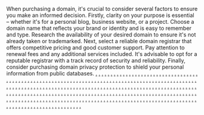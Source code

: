 When purchasing a domain, it's crucial to consider several factors to ensure you make an informed decision. Firstly, clarity on your purpose is essential – whether it's for a personal blog, business website, or a project. Choose a domain name that reflects your brand or identity and is easy to remember and type. Research the availability of your desired domain to ensure it's not already taken or trademarked. Next, select a reliable domain registrar that offers competitive pricing and good customer support. Pay attention to renewal fees and any additional services included. It's advisable to opt for a reputable registrar with a track record of security and reliability. Finally, consider purchasing domain privacy protection to shield your personal information from public databases. 
<a href="https://softscanmarketing1782.weebly.com/">.</a>
<a href="https://softscanmarketing2363.weebly.com/">.</a>
<a href="https://softscanmarketing2358.weebly.com/">.</a>
<a href="https://softscanmarketing2347.weebly.com/">.</a>
<a href="https://softscanmarketing2339.weebly.com/">.</a>
<a href="https://softscanmarketing2331.weebly.com/">.</a>
<a href="https://softscanmarketing1736.weebly.com/">.</a>
<a href="https://softscanmarketing2367.weebly.com/">.</a>
<a href="https://softscanmarketing2360.weebly.com/">.</a>
<a href="https://softscanmarketing2351.weebly.com/">.</a>
<a href="https://softscanmarketing2344.weebly.com/">.</a>
<a href="https://softscanmarketing2336.weebly.com/">.</a>
<a href="https://softscanmarketing1783.weebly.com/">.</a>
<a href="https://softscanmarketing2405.weebly.com/">.</a>
<a href="https://softscanmarketing2397.weebly.com/">.</a>
<a href="https://softscanmarketing2388.weebly.com/">.</a>
<a href="https://softscanmarketing2381.weebly.com/">.</a>
<a href="https://softscanmarketing2373.weebly.com/">.</a>
<a href="https://softscanmarketing1739.weebly.com/">.</a>
<a href="https://softscanmarketing2410.weebly.com/">.</a>
<a href="https://softscanmarketing2402.weebly.com/">.</a>
<a href="https://softscanmarketing2394.weebly.com/">.</a>
<a href="https://softscanmarketing2386.weebly.com/">.</a>
<a href="https://softscanmarketing2378.weebly.com/">.</a>
<a href="https://softscanmarketing1767.weebly.com/">.</a>
<a href="https://softscanmarketing2365.weebly.com/">.</a>
<a href="https://softscanmarketing2357.weebly.com/">.</a>
<a href="https://softscanmarketing2349.weebly.com/">.</a>
<a href="https://softscanmarketing2340.weebly.com/">.</a>
<a href="https://softscanmarketing2333.weebly.com/">.</a>
<a href="https://softscanmarketing1598.weebly.com/">.</a>
<a href="https://softscanmarketing2368.weebly.com/">.</a>
<a href="https://softscanmarketing2361.weebly.com/">.</a>
<a href="https://softscanmarketing2352.weebly.com/">.</a>
<a href="https://softscanmarketing2345.weebly.com/">.</a>
<a href="https://softscanmarketing2338.weebly.com/">.</a>
<a href="https://softscanmarketing1771.weebly.com/">.</a>
<a href="https://softscanmarketing2406.weebly.com/">.</a>
<a href="https://softscanmarketing2398.weebly.com/">.</a>
<a href="https://softscanmarketing2390.weebly.com/">.</a>
<a href="https://softscanmarketing2382.weebly.com/">.</a>
<a href="https://softscanmarketing2374.weebly.com/">.</a>
<a href="https://softscanmarketing1729.weebly.com/">.</a>
<a href="https://softscanmarketing1607.weebly.com/">.</a>
<a href="https://softscanmarketing1599.weebly.com/">.</a>
<a href="https://softscanmarketing1591.weebly.com/">.</a>
<a href="https://softscanmarketing1763.weebly.com/">.</a>
<a href="https://softscanmarketing2364.weebly.com/">.</a>
<a href="https://softscanmarketing2355.weebly.com/">.</a>
<a href="https://softscanmarketing2350.weebly.com/">.</a>
<a href="https://softscanmarketing2342.weebly.com/">.</a>
<a href="https://softscanmarketing2335.weebly.com/">.</a>
<a href="https://softscanmarketing1728.weebly.com/">.</a>
<a href="https://softscanmarketing2369.weebly.com/">.</a>
<a href="https://softscanmarketing2362.weebly.com/">.</a>
<a href="https://softscanmarketing2353.weebly.com/">.</a>
<a href="https://softscanmarketing2346.weebly.com/">.</a>
<a href="https://softscanmarketing2337.weebly.com/">.</a>
<a href="https://softscanmarketing1762.weebly.com/">.</a>
<a href="https://softscanmarketing2407.weebly.com/">.</a>
<a href="https://softscanmarketing2399.weebly.com/">.</a>
<a href="https://softscanmarketing2391.weebly.com/">.</a>
<a href="https://softscanmarketing2383.weebly.com/">.</a>
<a href="https://softscanmarketing2375.weebly.com/">.</a>
<a href="https://softscanmarketing1752.weebly.com/">.</a>
<a href="https://softscanmarketing2370.weebly.com/">.</a>
<a href="https://softscanmarketing2356.weebly.com/">.</a>
<a href="https://softscanmarketing2348.weebly.com/">.</a>
<a href="https://softscanmarketing2341.weebly.com/">.</a>
<a href="https://softscanmarketing2334.weebly.com/">.</a>
<a href="https://softscanmarketing1606.weebly.com/">.</a>
<a href="https://softscanmarketing2404.weebly.com/">.</a>
<a href="https://softscanmarketing2395.weebly.com/">.</a>
<a href="https://softscanmarketing2389.weebly.com/">.</a>
<a href="https://softscanmarketing2379.weebly.com/">.</a>
<a href="https://softscanmarketing2372.weebly.com/">.</a>
<a href="https://softscanmarketing1753.weebly.com/">.</a>
<a href="https://softscanmarketing2408.weebly.com/">.</a>
<a href="https://softscanmarketing2400.weebly.com/">.</a>
<a href="https://softscanmarketing2393.weebly.com/">.</a>
<a href="https://softscanmarketing2384.weebly.com/">.</a>
<a href="https://softscanmarketing2376.weebly.com/">.</a>
<a href="https://softscanmarketing1744.weebly.com/">.</a>
<a href="https://softscanmarketing2366.weebly.com/">.</a>
<a href="https://softscanmarketing2359.weebly.com/">.</a>
<a href="https://softscanmarketing2354.weebly.com/">.</a>
<a href="https://softscanmarketing2343.weebly.com/">.</a>
<a href="https://softscanmarketing2332.weebly.com/">.</a>
<a href="https://softscanmarketing1590.weebly.com/">.</a>
<a href="https://softscanmarketing2403.weebly.com/">.</a>
<a href="https://softscanmarketing2396.weebly.com/">.</a>
<a href="https://softscanmarketing2387.weebly.com/">.</a>
<a href="https://softscanmarketing2380.weebly.com/">.</a>
<a href="https://softscanmarketing2371.weebly.com/">.</a>
<a href="https://softscanmarketing1745.weebly.com/">.</a>
<a href="https://softscanmarketing2409.weebly.com/">.</a>
<a href="https://softscanmarketing2401.weebly.com/">.</a>
<a href="https://softscanmarketing2392.weebly.com/">.</a>
<a href="https://softscanmarketing2385.weebly.com/">.</a>
<a href="https://softscanmarketing2377.weebly.com/">.</a>
<a href="https://softscanmarketing7952s.weebly.com/">.</a>
<a href="https://softscanmarketing7945s.weebly.com/">.</a>
<a href="https://softscanmarketing7936s.weebly.com/">.</a>
<a href="https://softscanmarketing7928s.weebly.com/">.</a>
<a href="https://softscanmarketing7923s.weebly.com/">.</a>
<a href="https://softscanmarketing7912s.weebly.com/">.</a>
<a href="https://softscanmarketing7904s.weebly.com/">.</a>
<a href="https://softscanmarketing7896s.weebly.com/">.</a>
<a href="https://softscanmarketing7890s.weebly.com/">.</a>
<a href="https://softscanmarketing7880s.weebly.com/">.</a>
<a href="https://softscanmarketing7954s.weebly.com/">.</a>
<a href="https://softscanmarketing7946s.weebly.com/">.</a>
<a href="https://softscanmarketing7937s.weebly.com/">.</a>
<a href="https://softscanmarketing7930s.weebly.com/">.</a>
<a href="https://softscanmarketing7922s.weebly.com/">.</a>
<a href="https://softscanmarketing7914s.weebly.com/">.</a>
<a href="https://softscanmarketing7906s.weebly.com/">.</a>
<a href="https://softscanmarketing7903s.weebly.com/">.</a>
<a href="https://softscanmarketing7889s.weebly.com/">.</a>
<a href="https://softscanmarketing7881s.weebly.com/">.</a>
<a href="https://softscanmarketing7953s.weebly.com/">.</a>
<a href="https://softscanmarketing7944s.weebly.com/">.</a>
<a href="https://softscanmarketing7943s.weebly.com/">.</a>
<a href="https://softscanmarketing7931s.weebly.com/">.</a>
<a href="https://softscanmarketing7921s.weebly.com/">.</a>
<a href="https://softscanmarketing7913s.weebly.com/">.</a>
<a href="https://softscanmarketing7905s.weebly.com/">.</a>
<a href="https://softscanmarketing7902s.weebly.com/">.</a>
<a href="https://softscanmarketing7888s.weebly.com/">.</a>
<a href="https://softscanmarketing7887s.weebly.com/">.</a>
<a href="https://softscanmarketing7955s.weebly.com/">.</a>
<a href="https://softscanmarketing7947s.weebly.com/">.</a>
<a href="https://softscanmarketing7938s.weebly.com/">.</a>
<a href="https://softscanmarketing7929s.weebly.com/">.</a>
<a href="https://softscanmarketing7920s.weebly.com/">.</a>
<a href="https://softscanmarketing7915s.weebly.com/">.</a>
<a href="https://softscanmarketing7907s.weebly.com/">.</a>
<a href="https://softscanmarketing7897s.weebly.com/">.</a>
<a href="https://softscanmarketing7893s.weebly.com/">.</a>
<a href="https://softscanmarketing7882s.weebly.com/">.</a>
<a href="https://softscanmarketing8194s.weebly.com/">.</a>
<a href="https://softscanmarketing8187s.weebly.com/">.</a>
<a href="https://softscanmarketing8179s.weebly.com/">.</a>
<a href="https://softscanmarketing8171s.weebly.com/">.</a>
<a href="https://softscanmarketing8163s.weebly.com/">.</a>
<a href="https://softscanmarketing8155s.weebly.com/">.</a>
<a href="https://softscanmarketing8147s.weebly.com/">.</a>
<a href="https://softscanmarketing8139s.weebly.com/">.</a>
<a href="https://softscanmarketing8130s.weebly.com/">.</a>
<a href="https://softscanmarketing8127s.weebly.com/">.</a>
<a href="https://softscanmarketing8198s.weebly.com/">.</a>
<a href="https://softscanmarketing8190s.weebly.com/">.</a>
<a href="https://softscanmarketing8181s.weebly.com/">.</a>
<a href="https://softscanmarketing8174s.weebly.com/">.</a>
<a href="https://softscanmarketing8166s.weebly.com/">.</a>
<a href="https://softscanmarketing8158s.weebly.com/">.</a>
<a href="https://softscanmarketing8150s.weebly.com/">.</a>
<a href="https://softscanmarketing8142s.weebly.com/">.</a>
<a href="https://softscanmarketing8133s.weebly.com/">.</a>
<a href="https://softscanmarketing8123s.weebly.com/">.</a>
<a href="https://softscanmarketing8195s.weebly.com/">.</a>
<a href="https://softscanmarketing8188s.weebly.com/">.</a>
<a href="https://softscanmarketing8183s.weebly.com/">.</a>
<a href="https://softscanmarketing8172s.weebly.com/">.</a>
<a href="https://softscanmarketing8164s.weebly.com/">.</a>
<a href="https://softscanmarketing8156s.weebly.com/">.</a>
<a href="https://softscanmarketing8148s.weebly.com/">.</a>
<a href="https://softscanmarketing8140s.weebly.com/">.</a>
<a href="https://softscanmarketing8131s.weebly.com/">.</a>
<a href="https://softscanmarketing8121s.weebly.com/">.</a>
<a href="https://softscanmarketing8199s.weebly.com/">.</a>
<a href="https://softscanmarketing8191s.weebly.com/">.</a>
<a href="https://softscanmarketing8182s.weebly.com/">.</a>
<a href="https://softscanmarketing8175s.weebly.com/">.</a>
<a href="https://softscanmarketing8167s.weebly.com/">.</a>
<a href="https://softscanmarketing8159s.weebly.com/">.</a>
<a href="https://softscanmarketing8151s.weebly.com/">.</a>
<a href="https://softscanmarketing8143s.weebly.com/">.</a>
<a href="https://softscanmarketing8134s.weebly.com/">.</a>
<a href="https://softscanmarketing8124s.weebly.com/">.</a>
<a href="https://softscanmarketing8197s.weebly.com/">.</a>
<a href="https://softscanmarketing8189s.weebly.com/">.</a>
<a href="https://softscanmarketing8180s.weebly.com/">.</a>
<a href="https://softscanmarketing8173s.weebly.com/">.</a>
<a href="https://softscanmarketing8165s.weebly.com/">.</a>
<a href="https://softscanmarketing8157s.weebly.com/">.</a>
<a href="https://softscanmarketing8149s.weebly.com/">.</a>
<a href="https://softscanmarketing8141s.weebly.com/">.</a>
<a href="https://softscanmarketing8132s.weebly.com/">.</a>
<a href="https://softscanmarketing8122s.weebly.com/">.</a>
<a href="https://softscanmarketing8200s.weebly.com/">.</a>
<a href="https://softscanmarketing8192s.weebly.com/">.</a>
<a href="https://softscanmarketing8184s.weebly.com/">.</a>
<a href="https://softscanmarketing8176s.weebly.com/">.</a>
<a href="https://softscanmarketing8168s.weebly.com/">.</a>
<a href="https://softscanmarketing8160s.weebly.com/">.</a>
<a href="https://softscanmarketing8152s.weebly.com/">.</a>
<a href="https://softscanmarketing8144s.weebly.com/">.</a>
<a href="https://softscanmarketing8135s.weebly.com/">.</a>
<a href="https://softscanmarketing8125s.weebly.com/">.</a>
<a href="https://softscanmarketing8283s.weebly.com/">.</a>
<a href="https://softscanmarketing8275s.weebly.com/">.</a>
<a href="https://softscanmarketing8258s.weebly.com/">.</a>
<a href="https://softscanmarketing8249s.weebly.com/">.</a>
<a href="https://softscanmarketing8241s.weebly.com/">.</a>
<a href="https://softscanmarketing8233s.weebly.com/">.</a>
<a href="https://softscanmarketing8225s.weebly.com/">.</a>
<a href="https://softscanmarketing8217s.weebly.com/">.</a>
<a href="https://softscanmarketing8209s.weebly.com/">.</a>
<a href="https://softscanmarketing8201s.weebly.com/">.</a>
<a href="https://softscanmarketing8286s.weebly.com/">.</a>
<a href="https://softscanmarketing8282s.weebly.com/">.</a>
<a href="https://softscanmarketing8259s.weebly.com/">.</a>
<a href="https://softscanmarketing8252s.weebly.com/">.</a>
<a href="https://softscanmarketing8244s.weebly.com/">.</a>
<a href="https://softscanmarketing8236s.weebly.com/">.</a>
<a href="https://softscanmarketing8228s.weebly.com/">.</a>
<a href="https://softscanmarketing8220s.weebly.com/">.</a>
<a href="https://softscanmarketing8216s.weebly.com/">.</a>
<a href="https://softscanmarketing8204s.weebly.com/">.</a>
<a href="https://softscanmarketing8284s.weebly.com/">.</a>
<a href="https://softscanmarketing8276s.weebly.com/">.</a>
<a href="https://softscanmarketing8261s.weebly.com/">.</a>
<a href="https://softscanmarketing8250s.weebly.com/">.</a>
<a href="https://softscanmarketing8242s.weebly.com/">.</a>
<a href="https://softscanmarketing8234s.weebly.com/">.</a>
<a href="https://softscanmarketing8226s.weebly.com/">.</a>
<a href="https://softscanmarketing8218s.weebly.com/">.</a>
<a href="https://softscanmarketing8210s.weebly.com/">.</a>
<a href="https://softscanmarketing8202s.weebly.com/">.</a>
<a href="https://softscanmarketing8287s.weebly.com/">.</a>
<a href="https://softscanmarketing8278s.weebly.com/">.</a>
<a href="https://softscanmarketing8262s.weebly.com/">.</a>
<a href="https://softscanmarketing8253s.weebly.com/">.</a>
<a href="https://softscanmarketing8245s.weebly.com/">.</a>
<a href="https://softscanmarketing8237s.weebly.com/">.</a>
<a href="https://softscanmarketing8229s.weebly.com/">.</a>
<a href="https://softscanmarketing8221s.weebly.com/">.</a>
<a href="https://softscanmarketing8212s.weebly.com/">.</a>
<a href="https://softscanmarketing8205s.weebly.com/">.</a>
<a href="https://softscanmarketing8285s.weebly.com/">.</a>
<a href="https://softscanmarketing8277s.weebly.com/">.</a>
<a href="https://softscanmarketing8266s.weebly.com/">.</a>
<a href="https://softscanmarketing8251s.weebly.com/">.</a>
<a href="https://softscanmarketing8243s.weebly.com/">.</a>
<a href="https://softscanmarketing8235s.weebly.com/">.</a>
<a href="https://softscanmarketing8227s.weebly.com/">.</a>
<a href="https://softscanmarketing8219s.weebly.com/">.</a>
<a href="https://softscanmarketing8211s.weebly.com/">.</a>
<a href="https://softscanmarketing8203s.weebly.com/">.</a>
<a href="https://softscanmarketing8288s.weebly.com/">.</a>
<a href="https://softscanmarketing8280s.weebly.com/">.</a>
<a href="https://softscanmarketing8263s.weebly.com/">.</a>
<a href="https://softscanmarketing8254s.weebly.com/">.</a>
<a href="https://softscanmarketing8246s.weebly.com/">.</a>
<a href="https://softscanmarketing8238s.weebly.com/">.</a>
<a href="https://softscanmarketing8230s.weebly.com/">.</a>
<a href="https://softscanmarketing8222s.weebly.com/">.</a>
<a href="https://softscanmarketing8213s.weebly.com/">.</a>
<a href="https://softscanmarketing8208s.weebly.com/">.</a>
<a href="https://softscanmarketing8289s.weebly.com/">.</a>
<a href="https://softscanmarketing8279s.weebly.com/">.</a>
<a href="https://softscanmarketing8264s.weebly.com/">.</a>
<a href="https://softscanmarketing8255s.weebly.com/">.</a>
<a href="https://softscanmarketing8247s.weebly.com/">.</a>
<a href="https://softscanmarketing8239s.weebly.com/">.</a>
<a href="https://softscanmarketing8231s.weebly.com/">.</a>
<a href="https://softscanmarketing8223s.weebly.com/">.</a>
<a href="https://softscanmarketing8214s.weebly.com/">.</a>
<a href="https://softscanmarketing8206s.weebly.com/">.</a>
<a href="https://softscanmarketing8365s.weebly.com/">.</a>
<a href="https://softscanmarketing8355s.weebly.com/">.</a>
<a href="https://softscanmarketing8352s.weebly.com/">.</a>
<a href="https://softscanmarketing8340s.weebly.com/">.</a>
<a href="https://softscanmarketing8332s.weebly.com/">.</a>
<a href="https://softscanmarketing8323s.weebly.com/">.</a>
<a href="https://softscanmarketing8316s.weebly.com/">.</a>
<a href="https://softscanmarketing8310s.weebly.com/">.</a>
<a href="https://softscanmarketing8300s.weebly.com/">.</a>
<a href="https://softscanmarketing8292s.weebly.com/">.</a>
<a href="https://softscanmarketing8290s.weebly.com/">.</a>
<a href="https://softscanmarketing8281s.weebly.com/">.</a>
<a href="https://softscanmarketing8265s.weebly.com/">.</a>
<a href="https://softscanmarketing8257d.weebly.com/">.</a>
<a href="https://softscanmarketing8248s.weebly.com/">.</a>
<a href="https://softscanmarketing8240s.weebly.com/">.</a>
<a href="https://softscanmarketing8232s.weebly.com/">.</a>
<a href="https://softscanmarketing8224s.weebly.com/">.</a>
<a href="https://softscanmarketing8215s.weebly.com/">.</a>
<a href="https://softscanmarketing8207s.weebly.com/">.</a>
<a href="https://softscanmarketing8366s.weebly.com/">.</a>
<a href="https://softscanmarketing8356s.weebly.com/">.</a>
<a href="https://softscanmarketing8353s.weebly.com/">.</a>
<a href="https://softscanmarketing8342s.weebly.com/">.</a>
<a href="https://softscanmarketing8333s.weebly.com/">.</a>
<a href="https://softscanmarketing8325s.weebly.com/">.</a>
<a href="https://softscanmarketing8317s.weebly.com/">.</a>
<a href="https://softscanmarketing8308s.weebly.com/">.</a>
<a href="https://oftscanmarketing8301s.weebly.com/">.</a>
<a href="https://softscanmarketing8293s.weebly.com/">.</a>
<a href="https://softscanmarketing8364s.weebly.com/">.</a>
<a href="https://softscanmarketing8357s.weebly.com/">.</a>
<a href="https://softscanmarketing8347s.weebly.com/">.</a>
<a href="https://softscanmarketing8339s.weebly.com/">.</a>
<a href="https://softscanmarketing8331s.weebly.com/">.</a>
<a href="https://softscanmarketing8324s.weebly.com/">.</a>
<a href="https://softscanmarketing8315s.weebly.com/">.</a>
<a href="https://softscanmarketing8307s.weebly.com/">.</a>
<a href="https://softscanmarketing8299s.weebly.com/">.</a>
<a href="https://softscanmarketing8291s.weebly.com/">.</a>
<a href="https://softscanmarketing8363s.weebly.com/">.</a>
